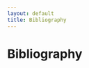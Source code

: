 ```yaml
---
layout: default
title: Bibliography
---
```


<style>

tei-item {
    padding-bottom: 1%;
    padding-left: 2%;
    text-indent: -2%;
}

</style>

<div class="container-fluid">
    <div class="row">
        <div class="col">
            <h1>Bibliography</h1>
            <div id="bibliography"></div>
        </div>
    </div>
</div>

<script>
        var CETEIcean = new CETEI();

        CETEIcean.getHTML5("{{site.baseurl}}/about/bibliography.xml", function(data) {

                var bibliography = data.querySelector("tei-text")
                document.getElementById("bibliography").innerHTML = ""
                document.getElementById("bibliography").appendChild(bibliography)
                CETEIcean.addStyle(document, data)

        });
</script>